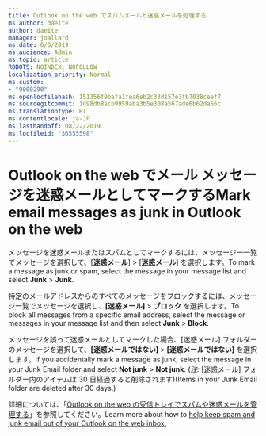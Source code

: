```yaml
---
title: Outlook on the web でスパムメールと迷惑メールを処理する
ms.author: daeite
author: daeite
manager: joallard
ms.date: 6/3/2019
ms.audience: Admin
ms.topic: article
ROBOTS: NOINDEX, NOFOLLOW
localization_priority: Normal
ms.custom:
- "9000290"
ms.openlocfilehash: 151356f9bafa1fea6eb2c33d157e3fb7038ceef7
ms.sourcegitcommit: 1d98db8acb9959aba3b5e308a567ade6b62da56c
ms.translationtype: HT
ms.contentlocale: ja-JP
ms.lasthandoff: 08/22/2019
ms.locfileid: "36555598"
---
```

# <a name="mark-email-messages-as-junk-in-outlook-on-the-web"></a><span data-ttu-id="2ee87-102">Outlook on the web でメール メッセージを迷惑メールとしてマークする</span><span class="sxs-lookup"><span data-stu-id="2ee87-102">Mark email messages as junk in Outlook on the web</span></span>

<span data-ttu-id="2ee87-103">メッセージを迷惑メールまたはスパムとしてマークするには、メッセージ一一覧でメッセージを選択して、[**迷惑メール**] > [**迷惑メール**] を選択します。</span><span class="sxs-lookup"><span data-stu-id="2ee87-103">To mark a message as junk or spam, select the message in your message list and select **Junk** > **Junk**.</span></span>

<span data-ttu-id="2ee87-104">特定のメールアドレスからのすべてのメッセージをブロックするには、メッセージ一覧でメッセージを選択し、**[迷惑メール]** > **ブロック** を選択します。</span><span class="sxs-lookup"><span data-stu-id="2ee87-104">To block all messages from a specific email address, select the message or messages in your message list and then select **Junk** > **Block**.</span></span>

<span data-ttu-id="2ee87-105">メッセージを誤って迷惑メールとしてマークした場合、[迷惑メール] フォルダーのメッセージを選択して、**[迷惑メールではない]** > **[迷惑メールではない]** を選択します。</span><span class="sxs-lookup"><span data-stu-id="2ee87-105">If you accidentally mark a message as junk, select the message in your Junk Email folder and select **Not junk** > **Not junk**.</span></span> <span data-ttu-id="2ee87-106">(*注:* [迷惑メール] フォルダー内のアイテムは 30 日経過すると削除されます)</span><span class="sxs-lookup"><span data-stu-id="2ee87-106">(Items in your Junk Email folder are deleted after 30 days.)</span></span>

<span data-ttu-id="2ee87-107">詳細については、「[Outlook on the web の受信トレイでスパムや迷惑メールを管理する](https://support.office.com/article/db786e79-54e2-40cc-904f-d89d57b7f41d)」を参照してください。</span><span class="sxs-lookup"><span data-stu-id="2ee87-107">Learn more about how to [help keep spam and junk email out of your Outlook on the web inbox.](https://support.office.com/article/db786e79-54e2-40cc-904f-d89d57b7f41d)</span></span>